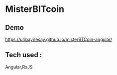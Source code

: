 # MisterBITcoin

## Demo
https://uribaynesay.github.io/misterBTCoin-angular/

## Tech used : 
Angular,RxJS
